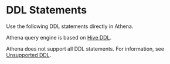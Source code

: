 # DDL Statements<a name="language-reference"></a>

Use the following DDL statements directly in Athena\. 

Athena query engine is based on [Hive DDL](https://cwiki.apache.org/confluence/display/Hive/LanguageManual+DDL)\.

Athena does not support all DDL statements\. For information, see [Unsupported DDL](unsupported-ddl.md)\.

